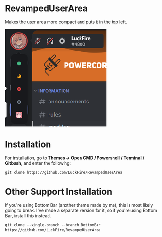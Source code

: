 # RevampedUserArea
Makes the user area more compact and puts it in the top left.

![Preview](./Previews/AreaPreview.png)

# Installation
For installation, go to **Themes -> Open CMD / Powershell / Terminal / Gitbash**, and enter the following:
```
git clone https://github.com/LuckFire/RevampedUserArea
```

# Other Support Installation
If you're using Bottom Bar (another theme made by me), this is most likely going to break. I've made a separate version for it, so if you're using Bottom Bar, install this instead.
```
git clone --single-branch --branch BottomBar https://github.com/LuckFire/RevampedUserArea
```
